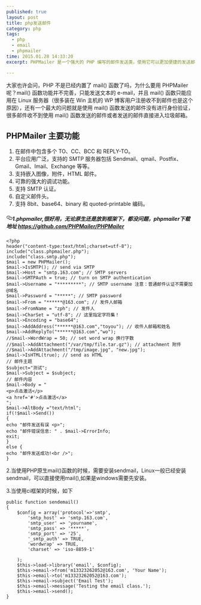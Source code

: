 ```yaml
---
published: true
layout: post
title: php发送邮件
category: php
tags: 
  - php
  - email
  - phpmailer
time: 2015.01.28 14:33:20
excerpt: PHPMailer 是一个强大的 PHP 编写的邮件发送类，使用它可以更加便捷的发送邮件，并且还能发送附件和 HTML 格式的邮件，同时还能使用 SMTP 服务器来发送邮件。

---
```

<p>大家也许会问，PHP 不是已经内置了 mail() 函数了吗，为什么要用 PHPMailer 呢？mail() 函数功能并不完善，只能发送文本的 e-mail，并且 mail() 函数只能应用在 Linux 服务器（很多装在 Win 主机的 WP 博客用户注册收不到邮件也是这个原因），还有一个最大的问题就是使用 mail() 函数发送的邮件没有进行身份验证，很多邮件收不到使用 mail() 函数发送的邮件或者发送的邮件直接进入垃圾邮箱。</p>
<h2><a name="toc-1"></a>PHPMailer 主要功能</h2>
<ol>
<li>在邮件中包含多个 TO、CC、BCC 和 REPLY-TO。</li>
<li>平台应用广泛，支持的 SMTP 服务器包括 Sendmail、qmail、Postfix、Gmail、Imail、Exchange 等等。</li>
<li>支持嵌入图像，附件，HTML 邮件。</li>
<li>可靠的强大的调试功能。</li>
<li>支持 SMTP 认证。</li>
<li>自定义邮件头。</li>
<li>支持 8bit、base64、binary 和 quoted-printable 编码。<span id="transmark" style="display: none; width: 0px; height: 0px;"></span></li>
</ol>

<h5><a id="user-content-1phpmailer很好用无论原生还是放到框架下都没问题phpmailer下载地址-httpsgithubcomphpmailerphpmailer" class="anchor" href="#1phpmailer很好用无论原生还是放到框架下都没问题phpmailer下载地址-httpsgithubcomphpmailerphpmailer" aria-hidden="true"><svg aria-hidden="true" class="octicon octicon-link" height="16" version="1.1" viewBox="0 0 16 16" width="16"><path fill-rule="evenodd" d="M4 9h1v1H4c-1.5 0-3-1.69-3-3.5S2.55 3 4 3h4c1.45 0 3 1.69 3 3.5 0 1.41-.91 2.72-2 3.25V8.59c.58-.45 1-1.27 1-2.09C10 5.22 8.98 4 8 4H4c-.98 0-2 1.22-2 2.5S3 9 4 9zm9-3h-1v1h1c1 0 2 1.22 2 2.5S13.98 12 13 12H9c-.98 0-2-1.22-2-2.5 0-.83.42-1.64 1-2.09V6.25c-1.09.53-2 1.84-2 3.25C6 11.31 7.55 13 9 13h4c1.45 0 3-1.69 3-3.5S14.5 6 13 6z"></path></svg></a>1.phpmailer,很好用，无论原生还是放到框架下，都没问题，phpmailer下载地址 <a href="https://github.com/PHPMailer/PHPMailer">https://github.com/PHPMailer/PHPMailer</a></h5>

<pre><code>&lt;?php
header("content-type:text/html;charset=utf-8");
include("class.phpmailer.php");
include("class.smtp.php");
$mail = new PHPMailer();
$mail-&gt;IsSMTP(); // send via SMTP
$mail-&gt;Host = "smtp.163.com"; // SMTP servers
$mail-&gt;SMTPAuth = true; // turn on SMTP authentication
$mail-&gt;Username = "*********"; // SMTP username 注意：普通邮件认证不需要加 @域名
$mail-&gt;Password = "*****"; // SMTP password
$mail-&gt;From = "******@163.com"; // 发件人邮箱
$mail-&gt;FromName = "zph"; // 发件人
$mail-&gt;CharSet = "utf-8"; // 这里指定字符集！
$mail-&gt;Encoding = "base64";
$mail-&gt;AddAddress("******@163.com","toyou"); // 收件人邮箱和姓名
$mail-&gt;AddReplyTo("******@163.com","wo");
//$mail-&gt;WordWrap = 50; // set word wrap 换行字数
//$mail-&gt;AddAttachment("/var/tmp/file.tar.gz"); // attachment 附件
//$mail-&gt;AddAttachment("/tmp/image.jpg", "new.jpg");
$mail-&gt;IsHTML(true); // send as HTML
// 邮件主题
$subject="测试";
$mail-&gt;Subject = $subject;
// 邮件内容
$mail-&gt;Body = "
&lt;p&gt;点击激活&lt;/p&gt;
&lt;a href='#'&gt;点击激活&lt;/a&gt;
";
$mail-&gt;AltBody ="text/html";
if(!$mail-&gt;Send())
{
echo "邮件发送有误 &lt;p&gt;";
echo "邮件错误信息: " . $mail-&gt;ErrorInfo;
exit;
}
else {
echo "邮件发送成功!&lt;br /&gt;";
}
</code></pre>

<p>2.当使用PHP原生mail()函数的时候，需要安装sendmail，Linux一般已经安装sendmail，可以直接使用mail(),如果是windows需要先安装。</p>

<p>3.当使用ci框架的时候，如下</p>

<pre><code>public function sendemail()
{
    $config = array('protocol'=&gt;'smtp',
        'smtp_host' =&gt; 'smtp.163.com',
        'smtp_user' =&gt; 'yourname',
        'smtp_pass' =&gt; '*****',
        'smtp_port' =&gt; '25',
        '_smtp_auth' =&gt; TRUE,
        'wordwrap' =&gt; TRUE,
        'charset' =&gt; 'iso-8859-1'

    );
    $this-&gt;load-&gt;library('email', $config);
    $this-&gt;email-&gt;from('m13323262052@163.com', 'Your Name');
    $this-&gt;email-&gt;to('m13323262052@163.com');
    $this-&gt;email-&gt;subject('Email Test');
    $this-&gt;email-&gt;message('Testing the email class.');
    $this-&gt;email-&gt;send();
}
<span id="transmark" style="display: none; width: 0px; height: 0px;"></span></code></pre>